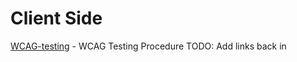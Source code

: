 # Client Side

[WCAG-testing](/best-practices/development-tools/accessibility/WCAG-testing.md) - WCAG Testing Procedure
TODO: Add links back in
